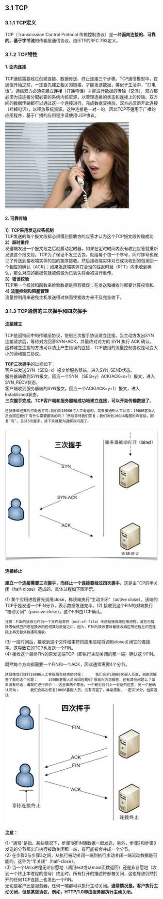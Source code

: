 ## 3.1 TCP

### 3.1.1 TCP定义

TCP（Transmission Control Protocol 传输控制协议）是一种**面向连接的、可靠的、基于字节流**的传输层通信协议，由IETF的RFC 793定义。

### 3.1.2 TCP特性

#### 1. 面向连接

TCP通信需要经过创建连接、数据传送、终止连接三个步骤。TCP通信模型中，在通信开始之前，一定要先建立相关的链接，才能发送数据，类似于生活中，"打电话"。通信双方必须先建立连接（打通电话）才能进行数据的传输（交流），双方都必须为该连接分配必要的系统内核资源，以管理连接的状态和连接上的传输。双方间的数据传输都可以通过这一个连接进行。完成数据交换后，双方必须断开此连接（挂掉电话），以释放系统资源。这种连接是一对一的，因此TCP不适用于广播的应用程序，基于广播的应用程序请使用UDP协议。

![](/assets/dadianhua.png)

#### 2. 可靠传输

**1）TCP采用发送应答机制**  
TCP发送的每个报文段都必须得到接收方的应答才认为这个TCP报文段传输成功  
**2）超时重传**  
发送端发出一个报文段之后就启动定时器，如果在定时时间内没有收到应答就重新发送这个报文段。TCP为了保证不发生丢包，就给每个包一个序号，同时序号也保证了传送到接收端实体的包的按序接收。然后接收端实体对已成功收到的包发回一个相应的确认（ACK）；如果发送端实体在合理的往返时延（RTT）内未收到确认，那么对应的数据包就被假设为已丢失将会被进行重传。  
**3）错误校验**  
TCP用一个校验和函数来检验数据是否有错误；在发送和接收时都要计算校验和。  
**4\) 流量控制和阻塞管理**  
流量控制用来避免主机发送得过快而使接收方来不及完全收下。

### 3.1.3 TCP通信的三次握手和四次挥手

#### 连接建立

TCP是因特网中的传输层协议，使用三次握手协议建立连接。当主动方发出SYN连接请求后，等待对方回答SYN+ACK，并最终对对方的 SYN 执行 ACK 确认。这种建立连接的方法可以防止产生错误的连接，TCP使用的流量控制协议是可变大小的滑动窗口协议。

**TCP三次握手**的过程如下：  
客户端发送SYN（SEQ=x）报文给服务器端，进入SYN\_SEND状态。  
服务器端收到SYN报文，回应一个SYN （SEQ=y）ACK\(ACK=x+1）报文，进入SYN\_RECV状态。  
客户端收到服务器端的SYN报文，回应一个ACK\(ACK=y+1）报文，进入Established状态。  
**三次握手完成，TCP客户端和服务器端成功地建立连接，可以开始传输数据了**。

`这就像最经典的打电话方式:我们向10086打人工电话时，需要接通到人工状态；10086客服人员会回应我们‘有什么需要服务的吗？’然后等待我们回复；我们听到10086客服的声音后，回复‘有’。总共3次握手，接下来就是沟通解决问题了。`

#### ![](/assets/tcp_sanciwoshou.png)

#### 连接终止

**建立一个连接需要三次握手，而终止一个连接要经过四次握手**，这是由TCP的半关闭（half-close）造成的。具体过程如下图所示。

\(1\) 某个应用进程首先调用close，称该端执行“主动关闭”（active close）。该端的TCP于是发送一个FIN分节，表示数据发送完毕。\(2\) 接收到这个FIN的对端执行 “被动关闭”（passive close），这个FIN由TCP确认。

`注意：FIN的接收也作为一个文件结束符（end-of-file）传递给接收端应用进程，放在已排队等候该应用进程接收的任何其他数据之后，因为，FIN的接收意味着接收端应用进程在相应连接上再无额外数据可接收。`

\(3\) 一段时间后，接收到这个文件结束符的应用进程将调用close关闭它的套接字。这导致它的TCP也发送一个FIN。  
\(4\) 接收这个最终FIN的原发送端TCP（即执行主动关闭的那一端）确认这个FIN。

既然每个方向都需要一个FIN和一个ACK，因此通常需要4个分节。

`这就像我们拨打10086人工客服服务结束的时候：    
我们会对10086客服人员说，谢谢您解答了我的这个问题；    
10086客服人员会回应我们'很高兴为您解答，还有其他问题么？如果没有的话，请帮忙进行评价'——这里面两个意思，一个是对我们上一句话的应答，另一个是确认问询；    
我们会再次恢复10086客服人员，没有问题了，非常感谢，一定评10分。结束通话`

![](/assets/tcp_sicihuishou.png)

**注意：**

\(1\) “通常”是指，某些情况下，步骤1的FIN随数据一起发送，另外，步骤2和步骤3发送的分节都出自执行被动关闭那一端，有可能被合并成一个分节。  
\(2\) 在步骤2与步骤3之间，从执行被动关闭一端到执行主动关闭一端流动数据是可能的，这称为“半关闭”（half-close）。  
\(3\) 当一个Unix进程无论自愿地（调用exit或从main函数返回）还是非自愿地（收到一个终止本进程的信号）终止时，所有打开的描述符都被关闭，这也导致仍然打开的任何TCP连接上也发出一个FIN。  
无论是客户还是服务器，任何一端都可以执行主动关闭。**通常情况是，客户执行主动关闭，但是某些协议，例如，HTTP/1.0却由服务器执行主动关闭。**



